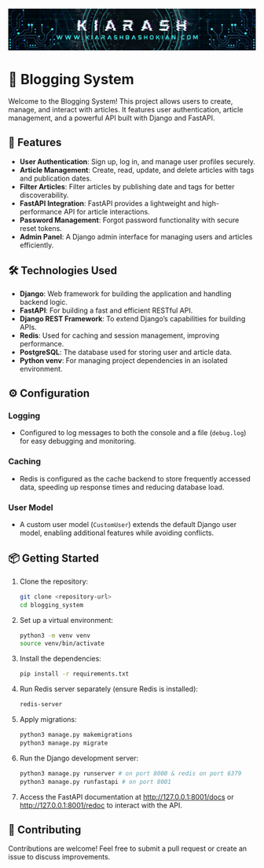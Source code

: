 ![baner](https://github.com/Ghosts6/Local-website/blob/main/img/Baner.png)

# 📝 Blogging System
Welcome to the Blogging System! This project allows users to create, manage, and interact with articles. It features user authentication, article management, and a powerful API built with Django and FastAPI.

## 🚀 Features
- **User Authentication**: Sign up, log in, and manage user profiles securely.
- **Article Management**: Create, read, update, and delete articles with tags and publication dates.
- **Filter Articles**: Filter articles by publishing date and tags for better discoverability.
- **FastAPI Integration**: FastAPI provides a lightweight and high-performance API for article interactions.
- **Password Management**: Forgot password functionality with secure reset tokens.
- **Admin Panel**: A Django admin interface for managing users and articles efficiently.

## 🛠️ Technologies Used
- **Django**: Web framework for building the application and handling backend logic.
- **FastAPI**: For building a fast and efficient RESTful API.
- **Django REST Framework**: To extend Django’s capabilities for building APIs.
- **Redis**: Used for caching and session management, improving performance.
- **PostgreSQL**: The database used for storing user and article data.
- **Python venv**: For managing project dependencies in an isolated environment.

## ⚙️ Configuration
### Logging
- Configured to log messages to both the console and a file (`debug.log`) for easy debugging and monitoring.

### Caching
- Redis is configured as the cache backend to store frequently accessed data, speeding up response times and reducing database load.

### User Model
- A custom user model (`CustomUser`) extends the default Django user model, enabling additional features while avoiding conflicts.

## 📦 Getting Started
1. Clone the repository:
   ```bash
   git clone <repository-url>
   cd blogging_system
   ```
2. Set up a virtual environment:
   ```bash
   python3 -m venv venv
   source venv/bin/activate 
   ```
3. Install the dependencies:
   ```bash
   pip install -r requirements.txt
   ```
4. Run Redis server separately (ensure Redis is installed):
   ```bash
   redis-server
   ```
5. Apply migrations:
   ```bash
   python3 manage.py makemigrations
   python3 manage.py migrate
   ```
6. Run the Django development server:
   ```bash
   python3 manage.py runserver # on port 8000 & redis on port 6379
   python3 manage.py runfastapi # on port 8001
   ```
7. Access the FastAPI documentation at http://127.0.0.1:8001/docs or http://127.0.0.1:8001/redoc to interact with the API.

## 💬 Contributing
Contributions are welcome! Feel free to submit a pull request or create an issue to discuss improvements.
